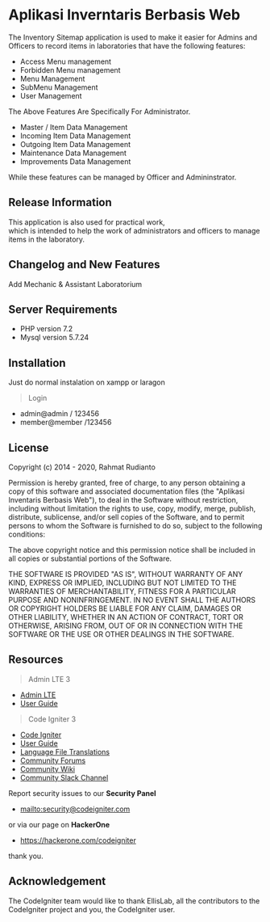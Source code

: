 # Aplikasi Inverntaris Berbasis Web

The Inventory Sitemap application is used to make it easier for Admins and Officers to record items in laboratories that have the following features:
* Access Menu management
* Forbidden Menu management
* Menu Management
* SubMenu Management
* User Management

The Above Features Are Specifically For Administrator.
* Master / Item Data Management
* Incoming Item Data Management
* Outgoing Item Data Management
* Maintenance Data Management
* Improvements Data Management

While these features can be managed by Officer and Admininstrator.


## Release Information
This application is also used for practical work,  
which is intended to help the work of administrators and officers to manage items in the laboratory.
## Changelog and New Features
Add Mechanic & Assistant Laboratorium
## Server Requirements
* PHP version 7.2
* Mysql version 5.7.24

## Installation


Just do normal instalation on xampp or laragon
>Login
* admin@admin / 123456
* member@member /123456


## License

Copyright (c) 2014 - 2020, Rahmat Rudianto

Permission is hereby granted, free of charge, to any person obtaining a copy of this software and associated documentation files (the "Aplikasi Inventaris Berbasis Web"), to deal in the Software without restriction, including without limitation the rights to use, copy, modify, merge, publish, distribute, sublicense, and/or sell copies of the Software, and to permit persons to whom the Software is furnished to do so, subject to the following conditions:

The above copyright notice and this permission notice shall be included in all copies or substantial portions of the Software.

THE SOFTWARE IS PROVIDED "AS IS", WITHOUT WARRANTY OF ANY KIND, EXPRESS OR IMPLIED, INCLUDING BUT NOT LIMITED TO THE WARRANTIES OF MERCHANTABILITY, FITNESS FOR A PARTICULAR PURPOSE AND NONINFRINGEMENT. IN NO EVENT SHALL THE AUTHORS OR COPYRIGHT HOLDERS BE LIABLE FOR ANY CLAIM, DAMAGES OR OTHER LIABILITY, WHETHER IN AN ACTION OF CONTRACT, TORT OR OTHERWISE, ARISING FROM, OUT OF OR IN CONNECTION WITH THE SOFTWARE OR THE USE OR OTHER DEALINGS IN THE SOFTWARE.


## Resources

> Admin LTE 3

- [Admin LTE](https://adminlte.io/themes/dev/AdminLTE/index.html)
- [User Guide](https://adminlte.io/docs/3.0)

>Code Igniter 3
- [Code Igniter](https://codeigniter.com/download)
-  [User Guide](https://codeigniter.com/docs)
-  [Language File Translations](https://github.com/bcit-ci/codeigniter3-translations)
-  [Community Forums](http://forum.codeigniter.com/)
-  [Community Wiki](https://github.com/bcit-ci/CodeIgniter/wiki)
-  [Community Slack Channel](https://codeigniterchat.slack.com)

Report security issues to our **Security Panel** 
- <mailto:security@codeigniter.com>

or via our page on **HackerOne** 
- <https://hackerone.com/codeigniter>

thank you.


## Acknowledgement


The CodeIgniter team would like to thank EllisLab, all the
contributors to the CodeIgniter project and you, the CodeIgniter user.
